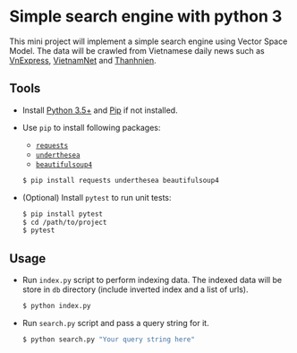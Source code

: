 # Simple search engine with python 3

This mini project will implement a simple search engine using Vector Space Model. The data will be crawled from Vietnamese daily news such as [VnExpress](https://vnexpress.net/), [VietnamNet](http://vietnamnet.vn/) and [Thanhnien](https://thanhnien.vn/).

## Tools

- Install [Python 3.5+](https://www.python.org/) and [Pip](https://pypi.org/project/pip/) if not installed.
- Use `pip` to install following packages:
    - [`requests`](http://docs.python-requests.org/en/master/)
    - [`underthesea`](https://github.com/magizbox/underthesea)
    - [`beautifulsoup4`](https://www.crummy.com/software/BeautifulSoup/bs4/doc/)

    ```bash
    $ pip install requests underthesea beautifulsoup4
    ```

- (Optional) Install `pytest` to run unit tests:

    ```bash
    $ pip install pytest
    $ cd /path/to/project
    $ pytest
    ```

## Usage

- Run `index.py` script to perform indexing data. The indexed data will be store in `db` directory (include inverted index and a list of urls).

    ```bash
    $ python index.py
    ```

- Run `search.py` script and pass a query string for it.

    ```bash
    $ python search.py "Your query string here"
    ```
